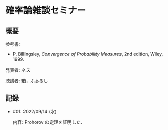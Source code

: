 # 確率論雑談セミナー

## 概要

参考書:

- P. Billingsley, *Convergence of Probability Measures*, 2nd edition, Wiley, 1999.

発表者: ネス

聴講者: 箱，ふぁるし

## 記録

- \#01: 2022/09/14 (水)

  内容: Prohorov の定理を証明した．
